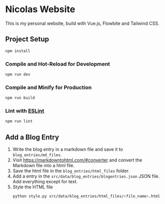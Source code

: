 # Nicolas Website

This is my personal website, build with Vue.js, Flowbite and Tailwind CSS.

## Project Setup

```sh
npm install
```

### Compile and Hot-Reload for Development

```sh
npm run dev
```

### Compile and Minify for Production

```sh
npm run build
```

### Lint with [ESLint](https://eslint.org/)

```sh
npm run lint
```

## Add a Blog Entry

1. Write the blog entry in a markdown file and save it to `blog_entries/md_files`.
2. Visit https://markdowntohtml.com/#converter and convert the Markdown file into a html file. 
3. Save the html file in the `blog_entries/html_files` folder.
4. Add a entry in the `src/data/blog_entries/blogentries.json` JSON file. Add everything except for text.
5. Style the HTML file
    ```sh
    python style.py src/data/blog_entries/html_files/<file_name>.html
    ```